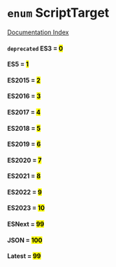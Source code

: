 # `enum` ScriptTarget

[Documentation Index](../README.md)

#### `deprecated` ES3 = <mark>0</mark>



#### ES5 = <mark>1</mark>



#### ES2015 = <mark>2</mark>



#### ES2016 = <mark>3</mark>



#### ES2017 = <mark>4</mark>



#### ES2018 = <mark>5</mark>



#### ES2019 = <mark>6</mark>



#### ES2020 = <mark>7</mark>



#### ES2021 = <mark>8</mark>



#### ES2022 = <mark>9</mark>



#### ES2023 = <mark>10</mark>



#### ESNext = <mark>99</mark>



#### JSON = <mark>100</mark>



#### Latest = <mark>99</mark>



